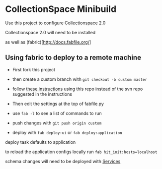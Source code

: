 # CollectionSpace Minibuild
 Use this project to configure Collectionspace 2.0

 Collectionspace 2.0 will need to be installed

 as well as (fabric)[http://docs.fabfile.org/]

## Using fabric to deploy to a remote machine

*  First fork this project
*  then create a custom branch with `git checkout -b custom master`
*  follow 
[these instructions](http://wiki.collectionspace.org/display/UNRELEASED/Creating+your+new+tenant+using+the+mini-build) using this repo instead of the svn repo suggested in the instructions

*  Then edit the settings at the top of fabfile.py
*  use `fab -l` to see a list of commands to run 
*  push changes with `git push origin custom`
*  deploy with `fab deploy:ui`  or `fab deploy:application`


deploy task defaults to application

to reload the application configs locally run `fab hit_init:hosts=localhost`

schema changes will need to be deployed with 
[Services](http://github.com/collectionspace/services)



